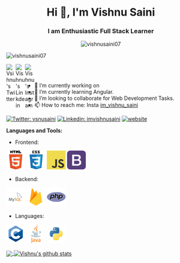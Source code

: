 <!-- <p align="center"><img src="https://i.ibb.co/8NbgL9P/Black-Technology-Linked-In-Banner-1.jpg"></p> -->

<h1 align="center">Hi 👋, I'm Vishnu Saini</h1>
<h3 align="center">I am Enthusiastic Full Stack Learner</h3>

<p align="center"><img src="https://github-profile-trophy.vercel.app/?username=vishnusaini07&theme=nord&row=1&column=7" alt="vishnusaini07" /></p>

<p align="left"> <img src="https://komarev.com/ghpvc/?username=vishnusaini07&label=Views&color=blue&style=plastic" alt="vishnusaini07" /> </p>

<a href="https://twitter.com/vsnusaini">
  <img align="left" alt="Vsihnu's Twitter" width="25px" src="https://cdn.jsdelivr.net/npm/simple-icons@v3/icons/twitter.svg" />
</a>
<a href="https://linkedin.com/in/imvishnusaini">
  <img align="left" alt="Vishnu's Linkdein" width="25px" src="https://cdn.jsdelivr.net/npm/simple-icons@v3/icons/linkedin.svg" />
</a>
<a href="https://instagram.com/im_vishnu_saini/">
  <img align="left" alt="Vishnu's Instagram" width="25px" src="https://cdn.jsdelivr.net/npm/simple-icons@v3/icons/instagram.svg" />
</a>
<br/>
<br/>

- 🔭 I’m currently working on 
- 🌱 I’m currently learning Angular.
- 👯 I’m looking to collaborate for Web Development Tasks.
- 📫 How to reach me: Insta [im_vishnu_saini](https://instagram.com/im_vishnu_saini/)


[![Twitter: vsnusaini](https://img.shields.io/twitter/follow/vsnusaini?style=social)](https://twitter.com/vsnusaini)
[![Linkedin: imvishnusaini](https://img.shields.io/badge/imvishnusaini-blue?style=flat-square&logo=Linkedin&logoColor=white&link=https://www.linkedin.com/in/imvishnusaini/)](https://www.linkedin.com/in/imvishnusaini/)
[![website](https://img.shields.io/badge/PortfolioWebsite-Vishnu-2648ff?style=flat-square&logo=google-chrome)](https://vishnusaini07.github.io/)


**Languages and Tools:**  

- Frontend:

<code><img height="50" src="https://raw.githubusercontent.com/github/explore/80688e429a7d4ef2fca1e82350fe8e3517d3494d/topics/html/html.png"></code>
<code><img height="50" src="https://raw.githubusercontent.com/github/explore/80688e429a7d4ef2fca1e82350fe8e3517d3494d/topics/css/css.png"></code>
<code><img height="50" src="https://raw.githubusercontent.com/github/explore/80688e429a7d4ef2fca1e82350fe8e3517d3494d/topics/javascript/javascript.png"></code>
<code><img height="50" src="https://raw.githubusercontent.com/github/explore/80688e429a7d4ef2fca1e82350fe8e3517d3494d/topics/bootstrap/bootstrap.png"></code>

- Backend:

<code><img height="50" src="https://raw.githubusercontent.com/github/explore/80688e429a7d4ef2fca1e82350fe8e3517d3494d/topics/mysql/mysql.png"></code>
<code><img height="50" src="https://raw.githubusercontent.com/github/explore/80688e429a7d4ef2fca1e82350fe8e3517d3494d/topics/firebase/firebase.png"></code>
<code><img height="50" src="https://raw.githubusercontent.com/github/explore/80688e429a7d4ef2fca1e82350fe8e3517d3494d/topics/php/php.png"></code>

- Languages:

<code><img height="50" src="https://raw.githubusercontent.com/github/explore/80688e429a7d4ef2fca1e82350fe8e3517d3494d/topics/c/c.png"></code>
<code><img height="50" src="https://raw.githubusercontent.com/github/explore/80688e429a7d4ef2fca1e82350fe8e3517d3494d/topics/java/java.png"></code>
<code><img height="50" src="https://raw.githubusercontent.com/github/explore/80688e429a7d4ef2fca1e82350fe8e3517d3494d/topics/python/python.png"></code>

<a href="https://github.com/vishnusaini07">
  <img align="center" src="https://github-readme-stats.vercel.app/api/top-langs/?username=vishnusaini07&theme=light&hide_langs_below=1" />
</a>
<a href="https://github.com/vishnusaini07">
 <img align="center" src="https://github-readme-stats.vercel.app/api?username=vishnusaini07&show_icons=true&theme=light&line_height=27" alt="Vishnu's github stats"/>
</a>
